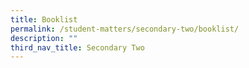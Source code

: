 ```yaml
---
title: Booklist
permalink: /student-matters/secondary-two/booklist/
description: ""
third_nav_title: Secondary Two
---
```

